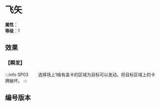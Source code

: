 <script setup>
let list = [
    { number: "SP03-018", url: "/packs/SP03" }
]
</script>

# 飞矢

**属性**：<CardAttribute text="风"/><br>
**等级**：1

## 效果

### 【瞬发】

:::info SP03
&emsp;&emsp;选择场上1格有盖卡的区域为目标可以发动。将目标区域上的卡牌破坏。
:::

## 编号版本

<CardNumberBox :list="list"/>
